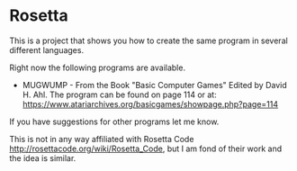 # Rosetta

This is a project that shows you how to create the same program in several different languages.

Right now the following programs are available.
* MUGWUMP - From the Book "Basic Computer Games" Edited by David H. Ahl. The program can be found on page 114 or at:  https://www.atariarchives.org/basicgames/showpage.php?page=114

If you have suggestions for other programs let me know.

This is not in any way affiliated with Rosetta Code http://rosettacode.org/wiki/Rosetta_Code, but I am fond of their work and the idea is similar.